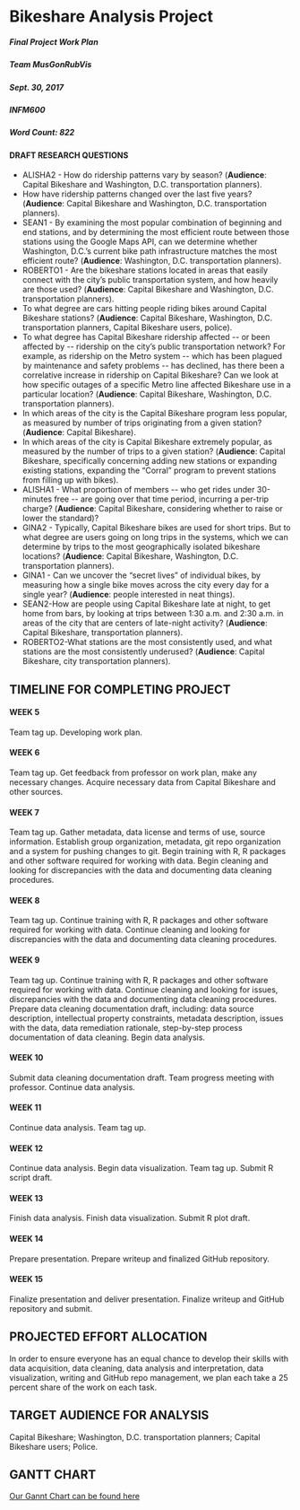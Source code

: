 # Bikeshare Analysis Project
##### Final Project Work Plan
##### Team MusGonRubVis
##### Sept. 30, 2017
##### INFM600
##### Word Count: 822

#### DRAFT RESEARCH QUESTIONS

*   ALISHA2 - How do ridership patterns vary by season?  (**Audience**: Capital Bikeshare and Washington, D.C. transportation planners).
*   How have ridership patterns changed over the last five years? (**Audience**: Capital Bikeshare and Washington, D.C. transportation planners).
*   SEAN1 - By examining the most popular combination of beginning and end stations, and by determining the most efficient route between those stations using the Google Maps API, can we determine whether Washington, D.C.’s current bike path infrastructure matches the most efficient route? (**Audience**: Washington, D.C. transportation planners).
*   ROBERTO1 - Are the bikeshare stations located in areas that easily connect with the city’s public transportation system, and how heavily are those used? (**Audience**: Capital Bikeshare and Washington, D.C. transportation planners).
*   To what degree are cars hitting people riding bikes around Capital Bikeshare stations? (**Audience**: Capital Bikeshare, Washington, D.C. transportation planners, Capital Bikeshare users, police).
*   To what degree has Capital Bikeshare ridership affected -- or been affected by -- ridership on the city’s public transportation network?  For example, as ridership on the Metro system -- which has been plagued by maintenance and safety problems -- has declined, has there been a correlative increase in ridership on Capital Bikeshare?  Can we look at how specific outages of a specific Metro line affected Bikeshare use in a particular location? (**Audience**: Capital Bikeshare, Washington, D.C. transportation planners).
*   In which areas of the city is the Capital Bikeshare program less popular, as measured by number of trips originating from a given station? (**Audience**: Capital Bikeshare).
*   In which areas of the city is Capital Bikeshare extremely popular, as measured by the number of trips to a given station? (**Audience**: Capital Bikeshare, specifically concerning adding new stations or expanding existing stations, expanding the “Corral” program to prevent stations from filling up with bikes).
*   ALISHA1 - What proportion of members -- who get rides under 30-minutes free -- are going over that time period, incurring a per-trip charge? (**Audience**: Capital Bikeshare, considering whether to raise or lower the standard)?
*   GINA2 - Typically, Capital Bikeshare bikes are used for short trips.  But to what degree are users going on long trips in the systems, which we can determine by trips to the most geographically isolated bikeshare locations? (**Audience**: Capital Bikeshare, Washington, D.C. transportation planners).
*   GINA1 - Can we uncover the “secret lives” of individual bikes, by measuring how a single bike moves across the city every day for a single year? (**Audience**: people interested in neat things).
*   SEAN2-How are people using Capital Bikeshare late at night, to get home from bars, by looking at trips between 1:30 a.m. and 2:30 a.m. in areas of the city that are centers of late-night activity? (**Audience**: Capital Bikeshare, transportation planners).
*  ROBERTO2-What stations are the most consistently used, and what stations are the most consistently underused? (**Audience**: Capital Bikeshare, city transportation planners).

## TIMELINE FOR COMPLETING PROJECT

#### WEEK 5
Team tag up.
Developing work plan.

#### WEEK 6
Team tag up.
Get feedback from professor on work plan, make any necessary changes.
Acquire necessary data from Capital Bikeshare and other sources.

#### WEEK 7
Team tag up.
Gather metadata, data license and terms of use, source information.
Establish group organization, metadata, git repo organization and a system for pushing changes to git.
Begin training with R, R packages and other software required for working with data.
Begin cleaning and looking for discrepancies with the data and documenting data cleaning procedures.

#### WEEK 8
Team tag up.
Continue training with R, R packages and other software required for working with data.
Continue cleaning and looking for discrepancies with the data and documenting data cleaning procedures.  

#### WEEK 9
Team tag up.
Continue training with R, R packages and other software required for working with data.
Continue cleaning and looking for issues, discrepancies with the data and documenting data cleaning procedures.
Prepare data cleaning documentation draft, including: data source description, intellectual property constraints, metadata description, issues with the data, data remediation rationale, step-by-step process documentation of data cleaning.
Begin data analysis.

#### WEEK 10
Submit data cleaning documentation draft.
Team progress meeting with professor.
Continue data analysis.

#### WEEK 11
Continue data analysis.
Team tag up.

#### WEEK 12
Continue data analysis.
Begin data visualization.
Team tag up.
Submit R script draft.

#### WEEK 13
Finish data analysis.
Finish data visualization.
Submit R plot draft.

#### WEEK 14
Prepare presentation.
Prepare writeup and finalized GitHub repository.

#### WEEK 15
Finalize presentation and deliver presentation.
Finalize writeup and GitHub repository and submit.

## PROJECTED EFFORT ALLOCATION

In order to ensure everyone has an equal chance to develop their skills with data acquisition, data cleaning, data analysis and interpretation, data visualization, writing and GitHub repo management, we plan each take a 25 percent share of the work on each task.  

## TARGET AUDIENCE FOR ANALYSIS

Capital Bikeshare; Washington, D.C. transportation planners; Capital Bikeshare users; Police.   

## GANTT CHART
[Our Gannt Chart can be found here](https://docs.google.com/spreadsheets/d/1_4peFHMFejsasPEw1LVr3r_2ANH9GbrcSF-TNAMdids/edit#gid=0)
